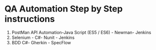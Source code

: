 # QA Automation Step by Step instructions
 1. PostMan API Automation-Java Script (ES5 / ES6) - Newman- Jenkins 
 2. Selenium - C#- Nunit - Jenkins 
 3. BDD C#- Gherkin - SpecFlow 

